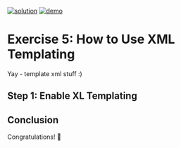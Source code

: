 [![solution](https://flat.badgen.net/badge/solution/available/green?icon=github)](webapp)
[![demo](https://flat.badgen.net/badge/demo/deployed/blue?icon=github)](https://sap-samples.github.io/ui5-mdc-json-tutorial/ex5/dist)
# Exercise 5: How to Use XML Templating
Yay - template xml stuff :)

## Step 1: Enable XL Templating




## Conclusion
Congratulations! 🎉